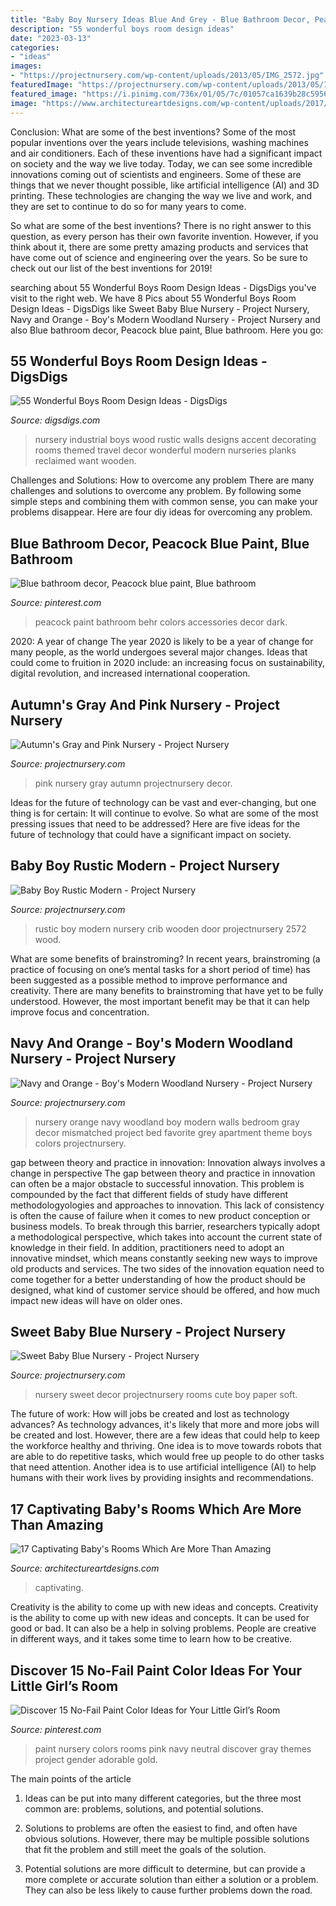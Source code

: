 ```yaml
---
title: "Baby Boy Nursery Ideas Blue And Grey - Blue Bathroom Decor, Peacock Blue Paint, Blue Bathroom"
description: "55 wonderful boys room design ideas"
date: "2023-03-13"
categories:
- "ideas"
images:
- "https://projectnursery.com/wp-content/uploads/2013/05/IMG_2572.jpg"
featuredImage: "https://projectnursery.com/wp-content/uploads/2013/05/IMG_2572.jpg"
featured_image: "https://i.pinimg.com/736x/01/05/7c/01057ca1639b28c5956ea00a18724f15.jpg"
image: "https://www.architectureartdesigns.com/wp-content/uploads/2017/03/3-22.jpg"
---
```



Conclusion: What are some of the best inventions?
Some of the most popular inventions over the years include televisions, washing machines and air conditioners. Each of these inventions have had a significant impact on society and the way we live today. 
Today, we can see some incredible innovations coming out of scientists and engineers. Some of these are things that we never thought possible, like artificial intelligence (AI) and 3D printing. These technologies are changing the way we live and work, and they are set to continue to do so for many years to come. 

So what are some of the best inventions? There is no right answer to this question, as every person has their own favorite invention. However, if you think about it, there are some pretty amazing products and services that have come out of science and engineering over the years. So be sure to check out our list of the best inventions for 2019!

	

		
searching about 55 Wonderful Boys Room Design Ideas - DigsDigs you've visit to the right web. We have 8 Pics about 55 Wonderful Boys Room Design Ideas - DigsDigs like Sweet Baby Blue Nursery - Project Nursery, Navy and Orange - Boy&#039;s Modern Woodland Nursery - Project Nursery and also Blue bathroom decor, Peacock blue paint, Blue bathroom. Here you go:
		
    
## 55 Wonderful Boys Room Design Ideas - DigsDigs

<img loading=lazy src="https://www.digsdigs.com/photos/2012/02/33-wonderful-boys-room-design-ideas-3.jpg" onerror="this.onerror=null;this.src='https://tse3.mm.bing.net/th?id=OIP.MdVRvIg881AnrpImVjoAHgHaLH&amp;pid=15.1';" alt="55 Wonderful Boys Room Design Ideas - DigsDigs">

_Source: digsdigs.com_

>nursery industrial boys wood rustic walls designs accent decorating rooms themed travel decor wonderful modern nurseries planks reclaimed want wooden. 

	

Challenges and Solutions: How to overcome any problem
There are many challenges and solutions to overcome any problem. By following some simple steps and combining them with common sense, you can make your problems disappear. Here are four diy ideas for overcoming any problem.

    
## Blue Bathroom Decor, Peacock Blue Paint, Blue Bathroom

<img loading=lazy src="https://i.pinimg.com/736x/47/cb/e5/47cbe5f9e704773b77afd0bf8d645e2f.jpg" onerror="this.onerror=null;this.src='https://tse2.mm.bing.net/th?id=OIP.VFk3zR5l3abx6o9B7HhyFQHaJ3&amp;pid=15.1';" alt="Blue bathroom decor, Peacock blue paint, Blue bathroom">

_Source: pinterest.com_

>peacock paint bathroom behr colors accessories decor dark. 

	

2020: A year of change
The year 2020 is likely to be a year of change for many people, as the world undergoes several major changes. Ideas that could come to fruition in 2020 include: an increasing focus on sustainability, digital revolution, and increased international cooperation.

    
## Autumn&#039;s Gray And Pink Nursery - Project Nursery

<img loading=lazy src="https://projectnursery.com/wp-content/uploads/2014/05/DSC_0037.jpg" onerror="this.onerror=null;this.src='https://tse3.mm.bing.net/th?id=OIP._FrAQnOr-UoYD-fRVEXSVwHaLJ&amp;pid=15.1';" alt="Autumn&#039;s Gray and Pink Nursery - Project Nursery">

_Source: projectnursery.com_

>pink nursery gray autumn projectnursery decor. 

	

Ideas for the future of technology can be vast and ever-changing, but one thing is for certain: It will continue to evolve. So what are some of the most pressing issues that need to be addressed? Here are five ideas for the future of technology that could have a significant impact on society.

    
## Baby Boy Rustic Modern - Project Nursery

<img loading=lazy src="https://projectnursery.com/wp-content/uploads/2013/05/IMG_2572.jpg" onerror="this.onerror=null;this.src='https://tse2.mm.bing.net/th?id=OIP.psuCqICtM3C0jcha1BNVoAHaJ4&amp;pid=15.1';" alt="Baby Boy Rustic Modern - Project Nursery">

_Source: projectnursery.com_

>rustic boy modern nursery crib wooden door projectnursery 2572 wood. 

	

What are some benefits of brainstroming?
In recent years, brainstroming (a practice of focusing on one’s mental tasks for a short period of time) has been suggested as a possible method to improve performance and creativity. There are many benefits to brainstroming that have yet to be fully understood. However, the most important benefit may be that it can help improve focus and concentration.

    
## Navy And Orange - Boy&#039;s Modern Woodland Nursery - Project Nursery

<img loading=lazy src="https://projectnursery.com/wp-content/uploads/2014/03/IMG_1792.jpg" onerror="this.onerror=null;this.src='https://tse3.mm.bing.net/th?id=OIP.f92tos0gfAJbvnNrTVbPFwHaLH&amp;pid=15.1';" alt="Navy and Orange - Boy&#039;s Modern Woodland Nursery - Project Nursery">

_Source: projectnursery.com_

>nursery orange navy woodland boy modern walls bedroom gray decor mismatched project bed favorite grey apartment theme boys colors projectnursery. 

	

gap between theory and practice in innovation: Innovation always involves a change in perspective
The gap between theory and practice in innovation can often be a major obstacle to successful innovation. This problem is compounded by the fact that different fields of study have different methodologyologies and approaches to innovation. This lack of consistency is often the cause of failure when it comes to new product conception or business models. To break through this barrier, researchers typically adopt a methodological perspective, which takes into account the current state of knowledge in their field. In addition, practitioners need to adopt an innovative mindset, which means constantly seeking new ways to improve old products and services. The two sides of the innovation equation need to come together for a better understanding of how the product should be designed, what kind of customer service should be offered, and how much impact new ideas will have on older ones.

    
## Sweet Baby Blue Nursery - Project Nursery

<img loading=lazy src="https://projectnursery.com/wp-content/uploads/2015/03/IMG_3141.jpg" onerror="this.onerror=null;this.src='https://tse1.mm.bing.net/th?id=OIP.DrQCbI3M3vd4MSxApu6AjgHaJ4&amp;pid=15.1';" alt="Sweet Baby Blue Nursery - Project Nursery">

_Source: projectnursery.com_

>nursery sweet decor projectnursery rooms cute boy paper soft. 

	

The future of work: How will jobs be created and lost as technology advances?
As technology advances, it's likely that more and more jobs will be created and lost. However, there are a few ideas that could help to keep the workforce healthy and thriving. One idea is to move towards robots that are able to do repetitive tasks, which would free up people to do other tasks that need attention. Another idea is to use artificial intelligence (AI) to help humans with their work lives by providing insights and recommendations.

    
## 17 Captivating Baby&#039;s Rooms Which Are More Than Amazing

<img loading=lazy src="https://www.architectureartdesigns.com/wp-content/uploads/2017/03/3-22.jpg" onerror="this.onerror=null;this.src='https://tse1.mm.bing.net/th?id=OIP.mCH_FS-WmpMO62Fzr6px0wHaE7&amp;pid=15.1';" alt="17 Captivating Baby&#039;s Rooms Which Are More Than Amazing">

_Source: architectureartdesigns.com_

>captivating. 

	

Creativity is the ability to come up with new ideas and concepts.
Creativity is the ability to come up with new ideas and concepts. It can be used for good or bad. It can also be a help in solving problems. People are creative in different ways, and it takes some time to learn how to be creative.

    
## Discover 15 No-Fail Paint Color Ideas For Your Little Girl’s Room

<img loading=lazy src="https://i.pinimg.com/736x/01/05/7c/01057ca1639b28c5956ea00a18724f15.jpg" onerror="this.onerror=null;this.src='https://tse3.mm.bing.net/th?id=OIP.vQIWERExtAb6pZLuW1fuWQHaLc&amp;pid=15.1';" alt="Discover 15 No-Fail Paint Color Ideas for Your Little Girl’s Room">

_Source: pinterest.com_

>paint nursery colors rooms pink navy neutral discover gray themes project gender adorable gold. 

	

The main points of the article
1. Ideas can be put into many different categories, but the three most common are: problems, solutions, and potential solutions.
2. Solutions to problems are often the easiest to find, and often have obvious solutions. However, there may be multiple possible solutions that fit the problem and still meet the goals of the solution.

3. Potential solutions are more difficult to determine, but can provide a more complete or accurate solution than either a solution or a problem. They can also be less likely to cause further problems down the road.

